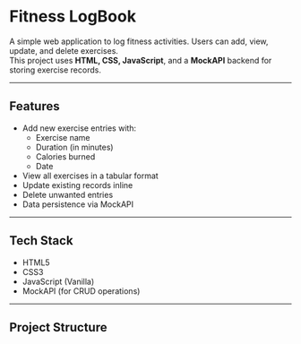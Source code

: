 # Fitness LogBook

A simple web application to log fitness activities. Users can add, view, update, and delete exercises.  
This project uses **HTML, CSS, JavaScript**, and a **MockAPI** backend for storing exercise records.

---

## Features

- Add new exercise entries with:
  - Exercise name
  - Duration (in minutes)
  - Calories burned
  - Date
- View all exercises in a tabular format
- Update existing records inline
- Delete unwanted entries
- Data persistence via MockAPI

---

## Tech Stack

- HTML5
- CSS3
- JavaScript (Vanilla)
- MockAPI (for CRUD operations)

---

## Project Structure

